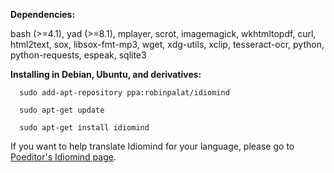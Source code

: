 



<b>Dependencies:</b>

bash (>=4.1), yad (>=8.1), mplayer, scrot, imagemagick, wkhtmltopdf, curl, html2text, sox, libsox-fmt-mp3, wget, xdg-utils, xclip, tesseract-ocr, python, python-requests, espeak, sqlite3



<b>Installing in Debian, Ubuntu, and derivatives:</b>


      sudo add-apt-repository ppa:robinpalat/idiomind
      
      sudo apt-get update
      
      sudo apt-get install idiomind

If you want to help translate Idiomind for your language, please go to <a href='https://poeditor.com/join/project/Nc2kc89iSY'>Poeditor's Idiomind page</a>.
